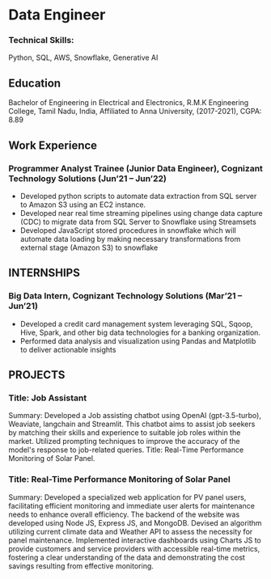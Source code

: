# Data Engineer

### Technical Skills:
Python, SQL, AWS, Snowflake, Generative AI

## Education
Bachelor of Engineering in Electrical and Electronics, R.M.K Engineering College, Tamil Nadu, India, Affiliated to Anna University, (2017-2021), CGPA: 8.89

## Work Experience
### Programmer Analyst Trainee (Junior Data Engineer), Cognizant Technology Solutions (Jun’21 – Jun’22)
- Developed python scripts to automate data extraction from SQL server to Amazon S3 using an EC2 instance.
- Developed near real time streaming pipelines using change data capture (CDC) to migrate data from SQL
Server to Snowflake using Streamsets
- Developed JavaScript stored procedures in snowflake which will automate data loading by making necessary
transformations from external stage (Amazon S3) to snowflake

## INTERNSHIPS
### Big Data Intern, Cognizant Technology Solutions (Mar’21 – Jun’21)
- Developed a credit card management system leveraging SQL, Sqoop, Hive, Spark, and other big data
technologies for a banking organization.
- Performed data analysis and visualization using Pandas and Matplotlib to deliver actionable insights
  
## PROJECTS
### Title: Job Assistant

Summary: Developed a Job assisting chatbot using OpenAI (gpt-3.5-turbo), Weaviate, langchain and Streamlit. This chatbot aims to assist job seekers by matching their skills and experience to suitable job roles within the market. Utilized prompting techniques to improve the accuracy of the model's response to job-related queries.
Title: Real-Time Performance Monitoring of Solar Panel.

### Title: Real-Time Performance Monitoring of Solar Panel
Summary: Developed a specialized web application for PV panel users, facilitating efficient monitoring and immediate user alerts for maintenance needs to enhance overall efficiency. The backend of the website was developed using Node JS, Express JS, and MongoDB. Devised an algorithm utilizing current climate data and Weather API to assess the necessity for panel maintenance. Implemented interactive dashboards using Charts JS to provide customers and service providers with accessible real-time metrics, fostering a clear understanding of the data and demonstrating the cost savings resulting from effective monitoring.

